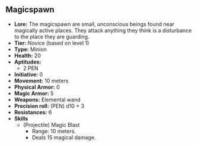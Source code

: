 ## Magicspawn
+ **Lore:** The magicspawn are small, unconscious beings found near magically active places. They attack anything they think is a disturbance to the place they are guarding.
+ **Tier:** Novice (based on level 1) 
+ **Type:** Minion
+ **Health:** 20
+ **Aptitudes:** 
	+ 2 PEN
+ **Initiative:** 0
+ **Movement:** 10 meters
+ **Physical Armor:** 0
+ **Magic Armor:** 5
+ **Weapons:** Elemental wand
+ **Precision roll:** (PEN) d10 + 3
+ **Resistances:** 6
+ **Skills**
	+ (Projectile) Magic Blast
		+ Range: 10 meters.
		+ Deals 15 magical damage.